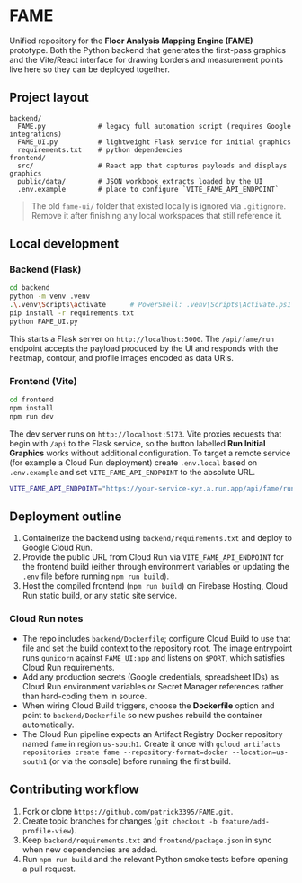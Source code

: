 # FAME

Unified repository for the **Floor Analysis Mapping Engine (FAME)** prototype. Both the Python
backend that generates the first-pass graphics and the Vite/React interface for drawing borders
and measurement points live here so they can be deployed together.

## Project layout

```
backend/
  FAME.py             # legacy full automation script (requires Google integrations)
  FAME_UI.py          # lightweight Flask service for initial graphics
  requirements.txt    # python dependencies
frontend/
  src/                # React app that captures payloads and displays graphics
  public/data/        # JSON workbook extracts loaded by the UI
  .env.example        # place to configure `VITE_FAME_API_ENDPOINT`
```

> The old `fame-ui/` folder that existed locally is ignored via `.gitignore`. Remove it after
> finishing any local workspaces that still reference it.

## Local development

### Backend (Flask)

```bash
cd backend
python -m venv .venv
.\.venv\Scripts\activate      # PowerShell: .venv\Scripts\Activate.ps1
pip install -r requirements.txt
python FAME_UI.py
```

This starts a Flask server on `http://localhost:5000`. The `/api/fame/run` endpoint accepts the
payload produced by the UI and responds with the heatmap, contour, and profile images encoded as
data URIs.

### Frontend (Vite)

```bash
cd frontend
npm install
npm run dev
```

The dev server runs on `http://localhost:5173`. Vite proxies requests that begin with `/api`
to the Flask service, so the button labelled **Run Initial Graphics** works without additional
configuration. To target a remote service (for example a Cloud Run deployment) create
`.env.local` based on `.env.example` and set `VITE_FAME_API_ENDPOINT` to the absolute URL.

```bash
VITE_FAME_API_ENDPOINT="https://your-service-xyz.a.run.app/api/fame/run"
```

## Deployment outline

1. Containerize the backend using `backend/requirements.txt` and deploy to Google Cloud Run.
2. Provide the public URL from Cloud Run via `VITE_FAME_API_ENDPOINT` for the frontend build
   (either through environment variables or updating the `.env` file before running `npm run build`).
3. Host the compiled frontend (`npm run build`) on Firebase Hosting, Cloud Run static build,
   or any static site service.

### Cloud Run notes

- The repo includes `backend/Dockerfile`; configure Cloud Build to use that file and set the build
  context to the repository root. The image entrypoint runs `gunicorn` against `FAME_UI:app` and
  listens on `$PORT`, which satisfies Cloud Run requirements.
- Add any production secrets (Google credentials, spreadsheet IDs) as Cloud Run environment
  variables or Secret Manager references rather than hard-coding them in source.
- When wiring Cloud Build triggers, choose the **Dockerfile** option and point to
  `backend/Dockerfile` so new pushes rebuild the container automatically.
- The Cloud Run pipeline expects an Artifact Registry Docker repository named `fame`
  in region `us-south1`. Create it once with
  `gcloud artifacts repositories create fame --repository-format=docker --location=us-south1`
  (or via the console) before running the first build.

## Contributing workflow

1. Fork or clone `https://github.com/patrick3395/FAME.git`.
2. Create topic branches for changes (`git checkout -b feature/add-profile-view`).
3. Keep `backend/requirements.txt` and `frontend/package.json` in sync when new dependencies are
   added.
4. Run `npm run build` and the relevant Python smoke tests before opening a pull request.
